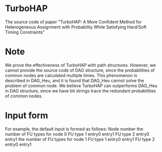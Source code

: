 # TurboHAP
The source code of paper "TurboHAP: A More Confident Method for Heterogeneous Assignment with  Probability While Satisfying Hard/Soft Timing Constraints"

# Note
We prove the effectiveness of TurboHAP with path structures.
However, we cannot provide the source code of DAG structure, since the probabilities of common nodes are calculated multiple times. This phenomenon is described in  DAG_Heu, and it is found that DAG_Heu cannot solve the problem of common node.
We believe TurboHAP can outperforms DAG_Heu in DAG structure, since we have bit strings trace the redundant probabilities of common nodes.

# Input form
For example, the default input is formed as follows:
Node number
the number of FU types for node 0
FU type 1
entry0
entry1
FU type 2
entry0
entry1
the number of FU types for node 1
FU type 1
entry0
entry1
FU type 2
entry0
entry1
